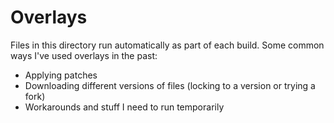 # Overlays

Files in this directory run automatically as part of each build. Some common ways I've used overlays in the past:

- Applying patches
- Downloading different versions of files (locking to a version or trying a fork)
- Workarounds and stuff I need to run temporarily

